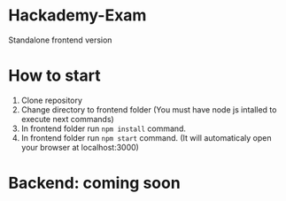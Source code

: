 # Hackademy-Exam
Standalone frontend version


# How to start
1. Clone repository
2. Change directory to frontend folder
(You must have node js intalled to execute next commands)
3. In frontend folder run `npm install` command.
4. In frontend folder run `npm start` command. (It will automaticaly open your browser at localhost:3000)

# Backend: coming soon
